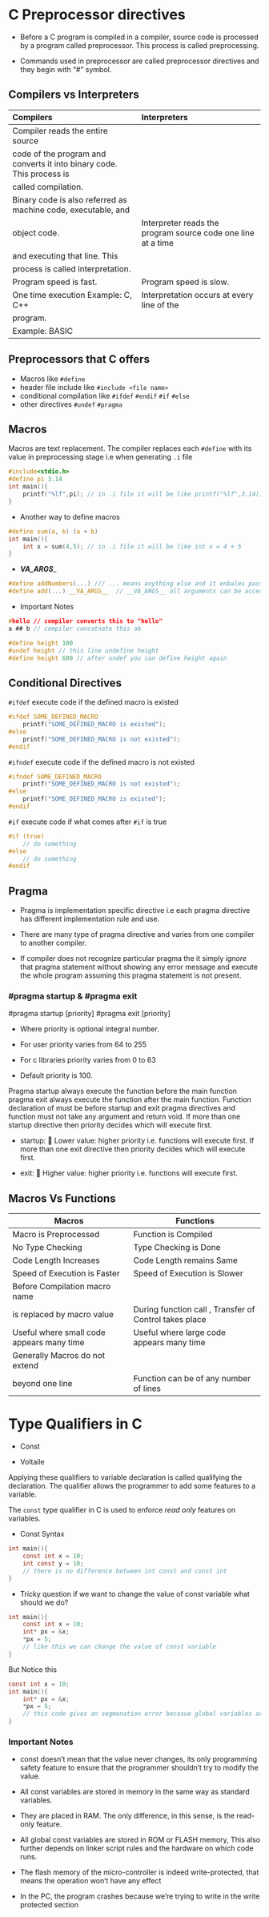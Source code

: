 # C Preprocessor directives

- Before a C program is compiled in a compiler, source code is processed by a program called preprocessor. This process is called preprocessing.

- Commands used in preprocessor are called preprocessor directives and they begin with “#” symbol.
  
  

## Compilers vs Interpreters

| Compilers                                                             | Interpreters                                                 |
|:--------------------------------------------------------------------- |:------------------------------------------------------------ |
| Compiler reads the entire source                                      |                                                              |
| code of the program and converts it into binary code. This process is |                                                              |
| called compilation.                                                   |                                                              |
| Binary code is also referred as machine code, executable, and         |                                                              |
| object code.                                                          | Interpreter reads the program source code one line at a time |
| and executing that line. This                                         |                                                              |
| process is called interpretation.                                     |                                                              |
| Program speed is fast.                                                | Program speed is slow.                                       |
| One time execution Example: C, C++                                    | Interpretation occurs at every line of the                   |
| program.                                                              |                                                              |
| Example: BASIC                                                        |                                                              |



## Preprocessors that C offers

- Macros like `#define`
- header file include like `#include <file name>` 
- conditional compilation like `#ifdef` `#endif` `#if` `#else` 
- other directives `#undef` `#pragma`
  
  

## Macros

Macros are text replacement. The compiler replaces each `#define` with its value in preprocessing stage i.e when generating `.i` file

```c
#include<stdio.h>
#define pi 3.14
int main(){
    printf("%lf",pi); // in .i file it will be like printf("%lf",3.14);
}
```

- Another way to define macros

```c
#define sum(a, b) (a + b)
int main(){
    int x = sum(4,5); // in .i file it will be like int x = 4 + 5
}
```

- _____VA_ARGS______

```c
#define addNumbers(...) /// ... means anything else and it enbales passing any number of variables.
#define add(...) __VA_ARGS__  // __VA_ARGS__ all arguments can be accessed by this identifier.
```

- Important Notes

```c
#hello // compiler converts this to "hello"
a ## b // compiler concatnate this ab
```

```c
#define height 100
#undef height // this line undefine height
#define height 600 // after undef you can define height again
```

## Conditional Directives



`#ifdef` execute code if the defined macro is existed 

```c
#ifdef SOME_DEFINED_MACRO
    printf("SOME_DEFINED_MACRO is existed");
#else
    printf("SOME_DEFINED_MACRO is not existed");
#endif
```

`#ifndef` execute code if the defined macro is not existed

```c
#ifndef SOME_DEFINED_MACRO
    printf("SOME_DEFINED_MACRO is not existed");
#else
    printf("SOME_DEFINED_MACRO is existed");
#endif
```

`#if` execute code if what comes after `#if` is true

```c
#if (true)
    // do something
#else 
    // do something
#endif
```

## Pragma

- Pragma is implementation specific directive i.e each pragma directive has different implementation rule and use.

- There are many type of pragma directive and varies from one compiler to another compiler.

- If compiler does not recognize particular pragma the it simply *ignore* that pragma statement without showing any error message and execute the whole program assuming this pragma statement is not present.

### #pragma startup & #pragma exit

#pragma startup [priority]
#pragma exit [priority]

- Where priority is optional integral number.

- For user priority varies from 64 to 255 

- For c libraries priority varies from 0 to 63

- Default priority is 100.

Pragma startup always execute the function before the main function pragma exit always execute the function after the main function. Function declaration of must be before startup and exit pragma directives and function must not take any argument and return void. If more than one startup directive then priority decides which will execute first.

- startup:
   Lower value: higher priority i.e. functions will execute first. If more than one exit directive then priority decides which will execute first.

- exit:
   Higher value: higher priority i.e. functions will execute first.
  
  

## Macros Vs Functions

| Macros                                                   | Functions                                              |
| -------------------------------------------------------- | ------------------------------------------------------ |
| Macro is Preprocessed                                    | Function is Compiled                                   |
| No Type Checking                                         | Type Checking is Done                                  |
| Code Length Increases                                    | Code Length remains Same                               |
| Speed of Execution is Faster                             | Speed of Execution is Slower                           |
| Before Compilation macro name
is replaced by macro value | During function call , Transfer of Control takes place |
| Useful where small code appears many time                | Useful where large code appears many time              |
| Generally Macros do not extend
beyond one line           | Function can be of any number of lines                 |





# Type Qualifiers in C

- Const 

- Voltaile

Applying these qualifiers to variable declaration is called qualifying the declaration. The qualifier allows the programmer to add some features to a variable.



The `const` type qualifier in C is used to enforce  *read only* features on variables.

- Const Syntax

```c
int main(){
    const int x = 10; 
    int const y = 10;
    // there is no difference between int const and const int
}
```



- Tricky question if we want to change the value of const variable what should we do?

```c
int main(){
    const int x = 10;
    int* px = &x;
    *px = 5;
    // like this we can change the value of const variable
}
```

But Notice this

```c
const int x = 10;
int main(){
    int* px = &x;
    *px = 5;
    // this code gives an segmenation error becasue global variables are stored in rom or flash memory
}
```



### Important Notes

- const doesn’t mean that the value never changes, its only programming safety feature to ensure that the programmer shouldn’t try to modify the value.

- All const variables are stored in memory in the same way as standard variables. 

- They are placed in RAM. The only difference, in this sense, is the read-only feature.

- All global const variables are stored in ROM or FLASH memory, This also further depends on linker script rules and the hardware on which code runs.

- The flash memory of the micro-controller is indeed write-protected, that means the operation won’t have any effect

- In the PC, the program crashes because we’re trying to write in the write protected section
